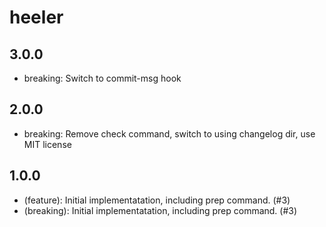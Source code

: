 # heeler

## 3.0.0

- breaking: Switch to commit-msg hook

## 2.0.0

- breaking: Remove check command, switch to using changelog dir, use MIT license

## 1.0.0

- (feature): Initial implementatation, including prep command. (#3)
- (breaking): Initial implementatation, including prep command. (#3)
